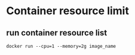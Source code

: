 # Container resource limit

## run container resource list
`docker run --cpu=1 --memory=2g image_name`
